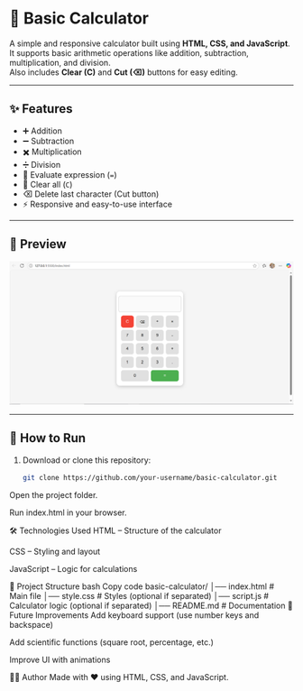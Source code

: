 # 🧮 Basic Calculator

A simple and responsive calculator built using **HTML, CSS, and JavaScript**.  
It supports basic arithmetic operations like addition, subtraction, multiplication, and division.  
Also includes **Clear (C)** and **Cut (⌫)** buttons for easy editing.  

---

## ✨ Features
- ➕ Addition  
- ➖ Subtraction  
- ✖️ Multiplication  
- ➗ Division  
- 🟰 Evaluate expression (`=`)  
- 🧹 Clear all (`C`)  
- ⌫ Delete last character (Cut button)  
- ⚡ Responsive and easy-to-use interface  

---

## 📸 Preview
![Calculator Screenshot](https://github.com/Abhishek-Bharti-2025/Basic_Calculator/blob/main/images/Screenshot%202025-08-29%20224945.png?raw=true)

---

## 🚀 How to Run
1. Download or clone this repository:
   ```bash
   git clone https://github.com/your-username/basic-calculator.git
Open the project folder.

Run index.html in your browser.

🛠️ Technologies Used
HTML – Structure of the calculator

CSS – Styling and layout

JavaScript – Logic for calculations

📂 Project Structure
bash
Copy code
basic-calculator/
│── index.html   # Main file
│── style.css    # Styles (optional if separated)
│── script.js    # Calculator logic (optional if separated)
│── README.md    # Documentation
🔮 Future Improvements
Add keyboard support (use number keys and backspace)

Add scientific functions (square root, percentage, etc.)

Improve UI with animations

👨‍💻 Author
Made with ❤️ using HTML, CSS, and JavaScript.
